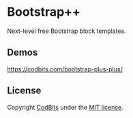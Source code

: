 # Bootstrap++
Next-level free Bootstrap block templates.

## Demos
https://codbits.com/bootstrap-plus-plus/

## License 
Copyright [CodBits](//CodBits.com) under the [MIT license](LICENSE.md).
